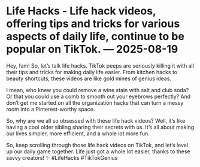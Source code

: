 # Life Hacks - Life hack videos, offering tips and tricks for various aspects of daily life, continue to be popular on TikTok. — 2025-08-19

Hey, fam! So, let’s talk life hacks. TikTok peeps are seriously killing it with all their tips and tricks for making daily life easier. From kitchen hacks to beauty shortcuts, these videos are like gold mines of genius ideas.

I mean, who knew you could remove a wine stain with salt and club soda? Or that you could use a comb to smooth out your eyebrows perfectly? And don’t get me started on all the organization hacks that can turn a messy room into a Pinterest-worthy space.

So, why are we all so obsessed with these life hack videos? Well, it’s like having a cool older sibling sharing their secrets with us. It’s all about making our lives simpler, more efficient, and a whole lot more fun.

So, keep scrolling through those life hack videos on TikTok, and let’s level up our daily game together. Life just got a whole lot easier, thanks to these savvy creators! ✨ #LifeHacks #TikTokGenius